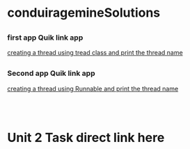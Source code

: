 # conduiragemineSolutions
## <h3>first app Quik link app</h3>
<a href="https://github.com/smartyjahid/conduiragemineSolutions/tree/main/thread%20class%20ass1">creating a thread using tread class and print the thread name</a>
## <h3>Second app Quik link app</h3>
<a href="https://github.com/smartyjahid/conduiragemineSolutions/tree/main/runable%20thread%20ass2">creating a thread using Runnable and print the thread name</a>

<br><br>
# Unit 2 Task direct link here

